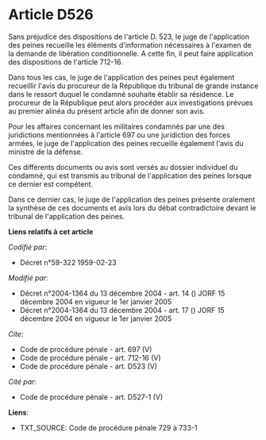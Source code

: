 # Article D526

Sans préjudice des dispositions de l'article D. 523, le juge de l'application des peines recueille les éléments d'information
nécessaires à l'examen de la demande de libération conditionnelle. A cette fin, il peut faire application des dispositions de
l'article 712-16. 

Dans tous les cas, le juge de l'application des peines peut également recueillir l'avis du procureur de la République du
tribunal de grande instance dans le ressort duquel le condamné souhaite établir sa résidence. Le procureur de la République
peut alors procéder aux investigations prévues au premier alinéa du présent article afin de donner son avis. 

Pour les affaires concernant les militaires condamnés par une des juridictions mentionnées à l'article 697 ou une juridiction
des forces armées, le juge de l'application des peines recueille également l'avis du ministre de la défense. 

Ces différents documents ou avis sont versés au dossier individuel du condamné, qui est transmis au tribunal de l'application
des peines lorsque ce dernier est compétent. 

Dans ce dernier cas, le juge de l'application des peines présente oralement la synthèse de ces documents et avis lors du
débat contradictoire devant le tribunal de l'application des peines.

**Liens relatifs à cet article**

_Codifié par_:

  - Décret n°59-322 1959-02-23

_Modifié par_:

  - Décret n°2004-1364 du 13 décembre 2004 - art. 14 () JORF 15 décembre 2004 en vigueur le 1er janvier 2005
  - Décret n°2004-1364 du 13 décembre 2004 - art. 17 () JORF 15 décembre 2004 en vigueur le 1er janvier 2005

_Cite_:

  - Code de procédure pénale - art. 697 (V)
  - Code de procédure pénale - art. 712-16 (V)
  - Code de procédure pénale - art. D523 (V)

_Cité par_:

  - Code de procédure pénale - art. D527-1 (V)

**Liens**:

  - TXT_SOURCE: Code de procédure pénale 729 à 733-1
